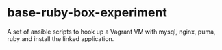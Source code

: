 # base-ruby-box-experiment
A set of ansible scripts to hook up a Vagrant VM with mysql, nginx, puma, ruby and install the linked application.

